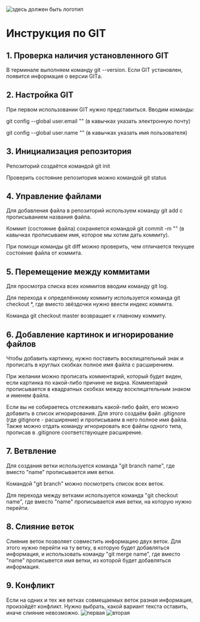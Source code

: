 ![здесь должен быть логотип](png-transparent-git-bash-hd-logo-thumbnail.png)
# Инструкция по GIT
## 1. Проверка наличия установленного GIT
В терминале выполняем команду git --version. Если GIT установлен, появится информация о версии GITа.
## 2. Настройка GIT
При первом использовании GIT нужно представиться. Вводим команды:

git config --global user.email "" (в кавычках указать электронную почту)

git config --global user.name "" (в кавычках указать имя пользователя)
## 3. Инициализация репозитория
Репозиторий создаётся командой git init

Проверить состояние репозитория можно командой git status
## 4. Управление файлами
Для добавления файла в репозиторий используем команду git add с прописыванием названия файла.

Коммит (состояние файла) сохраняется командой git commit -m "" (в кавычках прописываем имя, которое мы хотим дать коммиту).

При помощи команды git diff можно проверить, чем отличается текущее состояние файла от коммита.
## 5. Перемещение между коммитами
Для просмотра списка всех коммитов вводим команду git log.

Для перехода к определённому коммиту используется команда git checkout *, где вместо звёздочки нужно ввести индекс коммита.

Команда git checkout master возвращает к главному коммиту.
## 6. Добавление картинок и игнорирование файлов
Чтобы добавить картинку, нужно поставить восклицательный знак и прописать в круглых скобках полное имя файла с расширением.

При желании можно прописать комментарий, который будет виден, если картинка по какой-либо причине не видна. Комментарий прописывается в квадратных скобках между восклицательным знаком и именем файла.

Если вы не собираетесь отслеживать какой-либо файл, его можно добавить в список игнорирования. Для этого создаём файл .gitignore (где gitignore - расширение) и прописываем в него полное имя файла. Также можно отдать команду игнорировать все файлы одного типа, прописав в .gitignore соответствующее расширение.
## 7. Ветвление
Для создания ветки используется команда "git branch name", где вместо "name" прописывается имя ветки.

Командой "git branch" можно посмотреть список всех веток.

Для перехода между ветками используется команда "git checkout name", где вместо "name" прописывается имя ветки, на которую нужно перейти.
## 8. Слияние веток
Слияние веток позволяет совместить информацию двух веток. Для этого нужно перейти на ту ветку, в которую будет добавляться информация, и использовать команду "git merge name", где вместо "name" прописывется имя ветки, из которой будет добавляться информация.
## 9. Конфликт
Если на одних и тех же ветках совмещаемых веток разная информация, произойдёт конфликт. Нужно выбрать, какой вариант текста оставить, иначе слияние невозможно.
![первая](conflict_1.png)
![вторая](conflict_2.png)